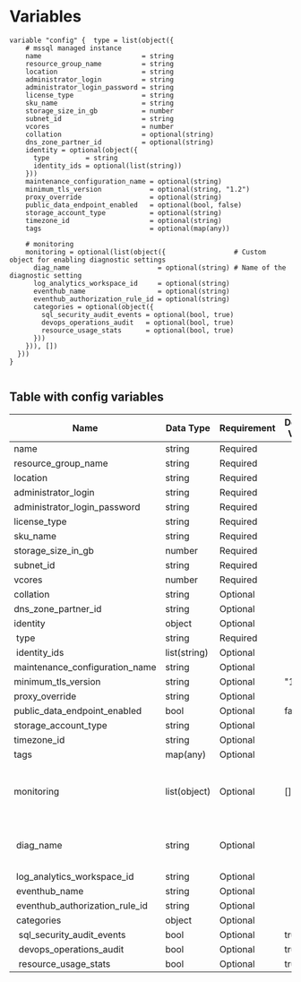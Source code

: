 # Variables

```
variable "config" {  type = list(object({
    # mssql managed instance
    name                         = string
    resource_group_name          = string
    location                     = string
    administrator_login          = string
    administrator_login_password = string
    license_type                 = string
    sku_name                     = string
    storage_size_in_gb           = number
    subnet_id                    = string
    vcores                       = number
    collation                    = optional(string)
    dns_zone_partner_id          = optional(string)
    identity = optional(object({
      type         = string
      identity_ids = optional(list(string))
    }))
    maintenance_configuration_name = optional(string)
    minimum_tls_version            = optional(string, "1.2")
    proxy_override                 = optional(string)
    public_data_endpoint_enabled   = optional(bool, false)
    storage_account_type           = optional(string)
    timezone_id                    = optional(string)
    tags                           = optional(map(any))

    # monitoring
    monitoring = optional(list(object({                 # Custom object for enabling diagnostic settings
      diag_name                      = optional(string) # Name of the diagnostic setting
      log_analytics_workspace_id     = optional(string)
      eventhub_name                  = optional(string)
      eventhub_authorization_rule_id = optional(string)
      categories = optional(object({
        sql_security_audit_events = optional(bool, true)
        devops_operations_audit   = optional(bool, true)
        resource_usage_stats      = optional(bool, true)
      }))
    })), [])
  }))
}


```


## Table with config variables

| Name | Data Type | Requirement | Default Value | Comment |
| ------- | --------- | ----------- | ------------- | ------- |
|name | string | Required |  |  |
|resource_group_name | string | Required |  |  |
|location | string | Required |  |  |
|administrator_login | string | Required |  |  |
|administrator_login_password | string | Required |  |  |
|license_type | string | Required |  |  |
|sku_name | string | Required |  |  |
|storage_size_in_gb | number | Required |  |  |
|subnet_id | string | Required |  |  |
|vcores | number | Required |  |  |
|collation | string | Optional |  |  |
|dns_zone_partner_id | string | Optional |  |  |
|identity | object | Optional |  |  |
|&nbsp;type | string | Required |  |  |
|&nbsp;identity_ids | list(string) | Optional |  |  |
|maintenance_configuration_name | string | Optional |  |  |
|minimum_tls_version | string | Optional |  "1.2" |  |
|proxy_override | string | Optional |  |  |
|public_data_endpoint_enabled | bool | Optional |  false |  |
|storage_account_type | string | Optional |  |  |
|timezone_id | string | Optional |  |  |
|tags | map(any) | Optional |  |  |
|monitoring | list(object) | Optional | [] |  Custom object for enabling diagnostic settings |
|&nbsp;diag_name | string | Optional |  |  Name of the diagnostic setting |
|&nbsp;log_analytics_workspace_id | string | Optional |  |  |
|&nbsp;eventhub_name | string | Optional |  |  |
|&nbsp;eventhub_authorization_rule_id | string | Optional |  |  |
|&nbsp;categories | object | Optional |  |  |
|&nbsp;&nbsp;sql_security_audit_events | bool | Optional |  true |  |
|&nbsp;&nbsp;devops_operations_audit | bool | Optional |  true |  |
|&nbsp;&nbsp;resource_usage_stats | bool | Optional |  true |  |


